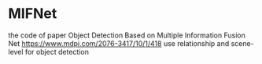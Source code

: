 # MIFNet
the code of paper Object Detection Based on Multiple Information Fusion Net
https://www.mdpi.com/2076-3417/10/1/418
use relationship and scene-level for object detection
